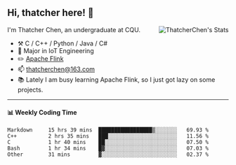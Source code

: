 ## Hi, thatcher here! :wave:

<img align="right" src="https://github-readme-stats.vercel.app/api?username=thatcherchen&title_color=333&text_color=777" alt="ThatcherChen's Stats" >

I'm Thatcher Chen, an undergraduate at CQU.

- :hammer_and_pick:  C / C++ / Python / Java / C# 
- :seedling:  Major in IoT Engineering
- :pencil2: [Apache Flink](https://github.com/apache/flink)
- :mailbox: thatcherchen@163.com
- :books: Lately I am busy learning Apache Flink, so I just got lazy on some projects.

---

#### :bar_chart: Weekly Coding Time

<!--START_SECTION:waka-->

```text
Markdown     15 hrs 39 mins  █████████████████▒░░░░░░░   69.93 %
C++          2 hrs 35 mins   ███░░░░░░░░░░░░░░░░░░░░░░   11.56 %
C            1 hr 40 mins    ██░░░░░░░░░░░░░░░░░░░░░░░   07.50 %
Bash         1 hr 34 mins    █▓░░░░░░░░░░░░░░░░░░░░░░░   07.03 %
Other        31 mins         ▓░░░░░░░░░░░░░░░░░░░░░░░░   02.37 %
```

<!--END_SECTION:waka-->
